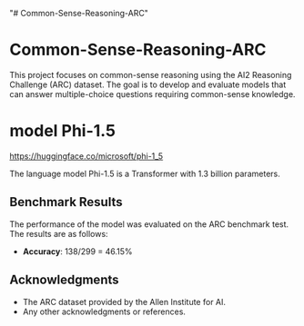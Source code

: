 "# Common-Sense-Reasoning-ARC" 

# Common-Sense-Reasoning-ARC

This project focuses on common-sense reasoning using the AI2 Reasoning Challenge (ARC) dataset. The goal is to develop and evaluate models that can answer multiple-choice questions requiring common-sense knowledge.


# model Phi-1.5
https://huggingface.co/microsoft/phi-1_5

The language model Phi-1.5 is a Transformer with 1.3 billion parameters.

## Benchmark Results

The performance of the model was evaluated on the ARC benchmark test. The results are as follows:

- **Accuracy**: 138/299 = 46.15%

## Acknowledgments

- The ARC dataset provided by the Allen Institute for AI.
- Any other acknowledgments or references.